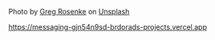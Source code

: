 Photo by <a href="https://unsplash.com/@greg_rosenke?utm_content=creditCopyText&utm_medium=referral&utm_source=unsplash">Greg Rosenke</a> on <a href="https://unsplash.com/photos/green-lego-block-lot-bJdK9v-VVw0?utm_content=creditCopyText&utm_medium=referral&utm_source=unsplash">Unsplash</a>

https://messaging-gjn54n9sd-brdorads-projects.vercel.app
  